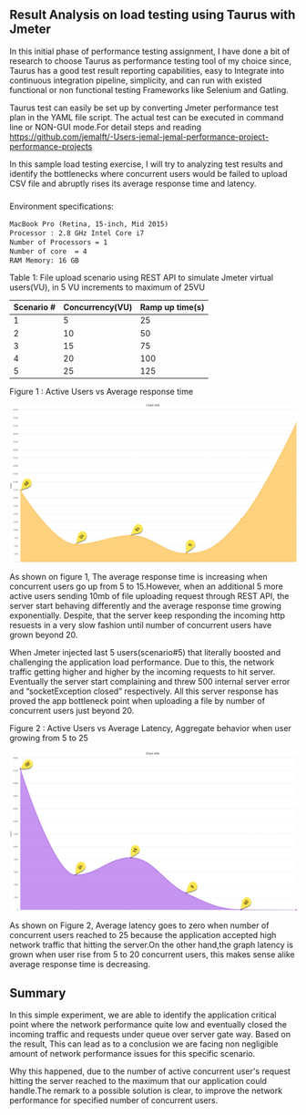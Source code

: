 ## Result Analysis on load testing using Taurus with Jmeter

In this initial phase of performance testing assignment, I have done a bit of research to choose Taurus as performance testing tool of my choice since, Taurus has a good test result reporting capabilities, easy to Integrate into continuous integration pipeline, simplicity, and can run with existed functional
or non functional testing Frameworks like Selenium and Gatling.

Taurus test can easily be set up by converting Jmeter performance test plan in the YAML file script.
The actual test can be executed in command line or NON-GUI mode.For detail steps and reading https://github.com/jemalft/-Users-jemal-jemal-performance-project-performance-projects

In this sample load testing exercise, I will try to analyzing test results and identify the bottlenecks where concurrent users would be failed to upload CSV file and abruptly rises its average response time and latency.
###
Environment specifications:

```
MacBook Pro (Retina, 15-inch, Mid 2015)
Processor : 2.8 GHz Intel Core i7
Number of Processors = 1 
Number of core  = 4
RAM Memory: 16 GB
```

Table 1: File upload scenario using REST API to simulate Jmeter virtual users(VU), in 5 VU increments to maximum of 25VU

|Scenario #| Concurrency(VU)	| Ramp up time(s)
---------- |---------------   |----------------
|1	       | 5 	              | 25
|2	       | 10 	            | 50
|3	       | 15 	            | 75
|4	       | 20 	            | 100
|5	       | 25	              | 125

Figure 1 : Active Users vs Average response time 

![alt png](https://github.com/jemalft/-Users-jemal-jemal-performance-project-performance-projects/blob/master/Average-response-time.png)

As shown on figure 1, The average response time is increasing when concurrent users go up from 5 to 15.However, when an additional 5 more active users sending 10mb of file uploading request through REST API, the server start behaving differently and the average response time growing exponentially. Despite, that the server keep responding the incoming http resuests in a very slow fashion until number of concurrent users have grown beyond 20.

When Jmeter injected last 5 users(scenario#5) that literally boosted and challenging the application load performance. Due to this, the network traffic getting higher and higher by the incoming requests to hit server. Eventually the server start complaining and threw 500 internal server error and “socketException closed” respectively. All this server response has proved the app bottleneck point when uploading a file by number of concurrent users just beyond 20.

Figure 2 :  Active Users vs Average Latency, Aggregate behavior when user growing from 5 to 25

![alt png](https://github.com/jemalft/-Users-jemal-jemal-performance-project-performance-projects/blob/master/Simulation-latency.png)


As shown on Figure 2, Average latency goes to zero when number of concurrent users reached to 25 because the application accepted high network traffic that hitting the server.On the other hand,the graph latency is grown when user rise from 5 to 20 concurrent users, this makes sense alike average response time is decreasing.

## Summary

In this simple experiment, we are able to identify the application critical point where the network performance quite low and eventually closed the incoming traffic and requests under queue over server gate way. Based on the result, This can lead as to a conclusion we are facing non negligible amount of network performance issues for this specific scenario.

Why this happened, due to the number of active concurrent user's request hitting the server reached to the maximum that our application could handle.The remark to a possible solution is clear, to improve the network performance for specified number of concurrent users. 
